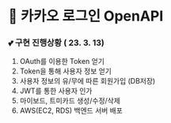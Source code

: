 # 🍕 카카오 로그인 OpenAPI

### 💕 구현 진행상황 ( 23. 3. 13)
1. OAuth를 이용한 Token 얻기
2. Token을 통해 사용자 정보 얻기
3. 사용자 정보의 유/무에 따른 회원가입 (DB저장)
4. JWT를 통한 사용자 인가
5. 마이보드, 트미카드 생성/수정/삭제
6. AWS(EC2, RDS) 백엔드 서버 배포

